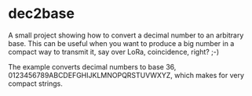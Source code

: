 # dec2base
A small project showing how to convert a decimal number to an arbitrary base. This can be useful when you want to produce a big number in a compact way to transmit it, say over LoRa, coincidence, right? ;-)

The example converts decimal numbers to base 36, 0123456789ABCDEFGHIJKLMNOPQRSTUVWXYZ, which makes for very compact strings.